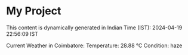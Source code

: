 # My Project

This content is dynamically generated in Indian Time (IST): 2024-04-19 22:56:09 IST


Current Weather in Coimbatore:
Temperature: 28.88 °C
Condition: haze
